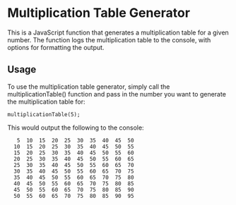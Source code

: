# Multiplication Table Generator
This is a JavaScript function that generates a multiplication table for a given number. The function logs the multiplication table to the console, with options for formatting the output.

## Usage
To use the multiplication table generator, simply call the multiplicationTable() function and pass in the number you want to generate the multiplication table for:

```
multiplicationTable(5);
```

This would output the following to the console:

```
   5  10  15  20  25  30  35  40  45  50
  10  15  20  25  30  35  40  45  50  55
  15  20  25  30  35  40  45  50  55  60
  20  25  30  35  40  45  50  55  60  65
  25  30  35  40  45  50  55  60  65  70
  30  35  40  45  50  55  60  65  70  75
  35  40  45  50  55  60  65  70  75  80
  40  45  50  55  60  65  70  75  80  85
  45  50  55  60  65  70  75  80  85  90
  50  55  60  65  70  75  80  85  90  95
  ```
